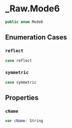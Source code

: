 # \_Raw.Mode6

``` swift
public enum Mode6
```

## Enumeration Cases

### `reflect`

``` swift
case reflect
```

### `symmetric`

``` swift
case symmetric
```

## Properties

### `cName`

``` swift
var cName: String
```
